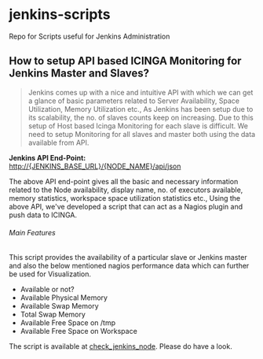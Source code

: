 # jenkins-scripts

Repo for Scripts useful for Jenkins Administration

## How to setup API based ICINGA Monitoring for Jenkins Master and Slaves?

> Jenkins comes up with a nice and intuitive API with which we can get a glance of basic parameters related to Server Availability, Space Utilization, Memory Utilization etc., As Jenkins has been setup due to its scalability, the no. of slaves counts keep on increasing. Due to this setup of Host based Icinga Monitoring for each slave is difficult. We need to setup Monitoring for all slaves and master both using the data available from API.

**Jenkins API End-Point:** [http://{JENKINS_BASE_URL}/{NODE_NAME}/api/json](http://{JENKINS_BASE_URL}/{NODE_NAME}/api/json)

The above API end-point gives all the basic and necessary information related to the Node availability, display name, no. of executors available, memory statistics, workspace space utilization statistics etc., Using the above API, we've developed a script that can act as a Nagios plugin and push data to ICINGA.

###### Main Features
This script provides the availability of a particular slave or Jenkins master and also the below mentioned nagios performance data which can further be used for Visualization.
- Available or not?
- Available Physical Memory
- Available Swap Memory
- Total Swap Memory
- Available Free Space on /tmp
- Available Free Space on Workspace

The script is available at [check_jenkins_node](https://github.com/manojakondi/jenkins-scripts/blob/master/check_jenkins_node). Please do have a look.

